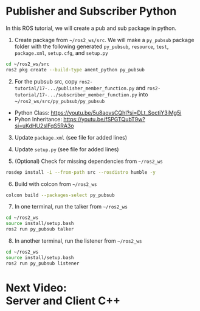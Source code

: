 # Publisher and Subscriber Python 
In this ROS tutorial, we will create a pub and sub package in python. 

1. Create package from `~/ros2_ws/src`. We will make a `py_pubsub` package folder with the following generated `py_pubsub`, `resource`, `test`, `package.xml`, `setup.cfg`, and `setup.py`
```bash
cd ~/ros2_ws/src
ros2 pkg create --build-type ament_python py_pubsub
```

2. For the pubsub src, copy `ros2-tutorial/17-.../publisher_member_function.py` and `ros2-tutorial/17-.../subscriber_member_function.py` into `~/ros2_ws/src/py_pubsub/py_pubsub`

- Python Class: 
https://youtu.be/5u8aovsCQhI?si=DLt_SoctiY3iMg5i
- Pyhon Inheritance: 
https://youtu.be/fSPGTQubT9w?si=uKdHU2sIFqS5RA3o

3. Update `package.xml` (see file for added lines)

4. Update `setup.py` (see file for added lines)

5. (Optional) Check for missing dependencies from `~/ros2_ws`
```bash
rosdep install -i --from-path src --rosdistro humble -y
```

6. Build with colcon from `~/ros2_ws`
```bash
colcon build --packages-select py_pubsub
```

7. In one terminal, run the talker from `~/ros2_ws`
```bash
cd ~/ros2_ws
source install/setup.bash
ros2 run py_pubsub talker
```

8. In another terminal, run the listener from `~/ros2_ws`
```bash
cd ~/ros2_ws
source install/setup.bash
ros2 run py_pubsub listener
```

# Next Video:<br>Server and Client C++ 
